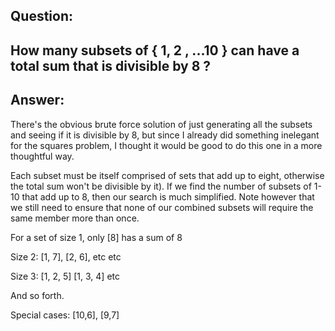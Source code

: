 ## Question:

How many subsets of { 1, 2 , ...10 } can have a total sum
that is divisible by 8 ?
---
## Answer:
There's the obvious brute force solution of just generating all the subsets and seeing if it is divisible by 8, but since I already did something inelegant for the squares problem, I thought it would be good to do this one in a more thoughtful way.

Each subset must be itself comprised of sets that add up to eight, otherwise the total sum won't be divisible by it). If we find the number of subsets of 1-10 that add up to 8, then our search is much simplified. Note however that we still need to ensure that none of our combined subsets will require the same member more than once.

For a set of size 1, only [8] has a sum of 8

Size 2:
    [1, 7], [2, 6], etc etc

Size 3:
    [1, 2, 5] [1, 3, 4] etc

And so forth.

Special cases:
    [10,6], [9,7]    
